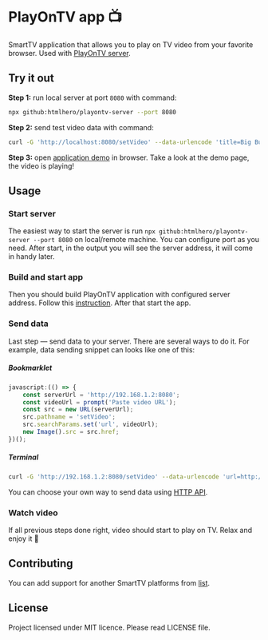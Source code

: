 # PlayOnTV app 📺

SmartTV application that allows you to play on TV video from your favorite browser.
Used with [PlayOnTV server](https://github.com/htmlhero/playontv-server).

## Try it out

**Step 1:** run local server at port `8080` with command:
```sh
npx github:htmlhero/playontv-server --port 8080
```

**Step 2:** send test video data with command:
```sh
curl -G 'http://localhost:8080/setVideo' --data-urlencode 'title=Big Buck Bunny' --data-urlencode 'url=http://commondatastorage.googleapis.com/gtv-videos-bucket/sample/BigBuckBunny.mp4'
```

**Step 3:** open [application demo](https://htmlhero.github.io/playontv-app) in browser.
Take a look at the demo page, the video is playing!

## Usage

### Start server

The easiest way to start the server is run `npx github:htmlhero/playontv-server --port 8080` on local/remote machine.
You can configure port as you need. After start, in the output you will see the server address, it will come in handy later.

### Build and start app

Then you should build PlayOnTV application with configured server address.
Follow this [instruction](INSTALLATION.md). After that start the app.

### Send data

Last step — send data to your server. There are several ways to do it.
For example, data sending snippet can looks like one of this:

##### Bookmarklet

```javascript
javascript:(() => {
	const serverUrl = 'http://192.168.1.2:8080';
	const videoUrl = prompt('Paste video URL');
	const src = new URL(serverUrl);
	src.pathname = 'setVideo';
	src.searchParams.set('url', videoUrl);
	new Image().src = src.href;
})();
```

##### Terminal

```sh
curl -G 'http://192.168.1.2:8080/setVideo' --data-urlencode 'url=http://example.com/video.mp4'
```

You can choose your own way to send data using [HTTP API](https://github.com/htmlhero/playontv-server#http-api).

### Watch video

If all previous steps done right, video should start to play on TV. Relax and enjoy it 🍿

## Contributing

You can add support for another SmartTV platforms from [list](https://www.npmjs.com/search?q=zombiebox-platform).

## License

Project licensed under MIT licence. Please read LICENSE file.
